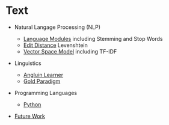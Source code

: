 # Text

* Natural Langage Processing (NLP)
  * [Language Modules](LanguageModules.md) including Stemming and Stop Words
  * [Edit Distance](EditDistance.md) Levenshtein
  * [Vector Space Model](VectorSpaceModel.md) including TF-IDF
* Linguistics
  * [Angluin Learner](AngluinLearner.md)
  * [Gold Paradigm](GoldParadigm.md)
* Programming Languages
  * [Python](PythonGrammar.md)

* [Future Work](FutureWork.md)
